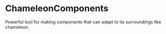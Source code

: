 # ChameleonComponents
Powerful tool for making components that can adapt to its surroundings like chameleon.